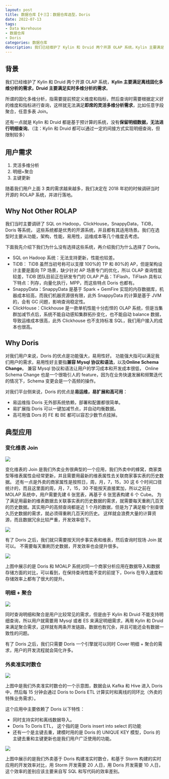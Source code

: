 ```yaml
---
layout: post
title: 数据仓库【十三】：数据仓库选型，Doris
date: 2022-07-13
tags:
- Data Warehouse
- 数据仓库
- Doris
categories: 数据仓库
description: 我们已经维护了 Kylin 和 Druid 两个开源 OLAP 系统，Kylin 主要满足离线固化多维分析的需求，Druid 主要满足实时多维分析的需求。所谓的固化多维分析，指需要提前预定义维度和指标，然后查询时需要根据定义好的维度和指标进行查询，这样就无法满足即席的灵活多维分析需求，比如任意字段聚合，任意多表 Join。还有一点就是 Kylin 和 Druid 都是基于预计算的系统，没有保留明细数据，无法进行明细查询。（注：Kylin 和 Druid 都可以通过一定的间接方式实现明细查询，但限制较多）
---
```


## 背景

我们已经维护了 Kylin 和 Druid 两个开源 OLAP 系统，**Kylin 主要满足离线固化多维分析的需求，Druid 主要满足实时多维分析的需求**。

所谓的固化多维分析，指需要提前预定义维度和指标，然后查询时需要根据定义好的维度和指标进行查询，这样就无法满足**即席的灵活多维分析需求**，比如任意字段聚合，任意多表 Join。

还有一点就是 Kylin 和 Druid 都是基于预计算的系统，没有**保留明细数据，无法进行明细查询**。（注：Kylin 和 Druid 都可以通过一定的间接方式实现明细查询，但限制较多）

## 用户需求

1. 灵活多维分析
2. 明细+聚合
3. 主键更新

随着我们用户上面 3 类的需求越来越多，我们决定在 2018 年初的时候调研当时开源的 ROLAP 系统，并进行落地。

## Why Not Other ROLAP

我们当时主要调研了 SQL on Hadoop，ClickHouse，SnappyData，TiDB，Doris 等系统， 这些系统都是优秀的开源系统，并且都有其适用场景。我们在选型时主要从功能，架构，性能，易用性，运维成本等几个维度去考虑。

下面我先介绍下我们为什么没有选择这些系统，再介绍我们为什么选择了 Doris。

- SQL on Hadoop 系统：无法支持更新，性能也较差。
- TiDB： TiDB 虽然当初号称可以支撑 100%的 TP 和 80%的 AP，但是架构设计主要是面向 TP 场景，缺少针对 AP 场景专门的优化，所以 OLAP 查询性能较差，TiDB 团队目前正在研发专门的 OLAP 产品：TiFlash，TiFlash 具有以下特点：列存，向量化执行，MPP，而这些特点 Doris 也都有。
- SnappyData：SnappyData 是基于 Spark + GemFire 实现的内存数据库，机器成本较高，而我们机器资源很有限，此外 SnappyData 的计算是基于 JVM 的，会有 GC 问题，影响查询稳定性。
- ClickHouse：Clickhouse 是一款单机性能十分彪悍的 OLAP 系统，但是当集群加减节点后，系统不能自动感知集群拓扑变化，也不能自动 balance 数据，导致运维成本很高，此外 Clickhouse 也不支持标准 SQL，我们用户接入的成本也很高。

## Why Doris

对我们用户来说，Doris 的优点是功能强大，易用性好。 功能强大指可以满足我们用户的需求，易用性好主要指**兼容 Mysql 协议和语法**，以及**Online Schema Change**。 兼容 Mysql 协议和语法让用户的学习成本和开发成本很低， Online Schema Change 也是一个很吸引人的 feature，因为在业务快速发展和频繁迭代的情况下，Schema 变更会是一个高频的操作。

对我们平台侧来说，Doris 的优点是**易运维，易扩展和高可用**：

- 易运维指 Doris 无外部系统依赖，部署和配置都很简单。
- 易扩展指 Doris 可以一键加减节点，并自动均衡数据。
- 高可用值 Dors 的 FE 和 BE 都可以容忍少数节点挂掉。

## 典型应用

### 变化维表 Join

![](/images/0077.png)

变化维表的 Join 是我们外卖业务很典型的一个应用，我们外卖中的蜂窝，商家类型等维表属性会经常更新，并且需要用最新的维表属性去关联商家事实表的历史数据。 还有一点是外卖的商家属性是按照日，周，月，7，15，30 这 6 个时间口径统计的，而且这里面的周，月，7，15，30 不能按天直接累加，所以之前在 MOLAP 系统中，用户需要先建 6 张宽表，再基于 6 张宽表构建 6 个 Cube。 为了满足用最新的维表数据去关联事实表的历史数据的需求，就需要每天重刷几百天的历史数据。其实用户的高频查询都是近 1 个月的数据，但是为了满足极个别查很久历史数据的需求，就必须得重刷几百天的历史。 这样就会浪费大量的计算资源，而且数据冗余比较严重，开发效率低下。

![](/images/0078.png)

有了 Doris 之后，我们就只需要按天同步事实表和维表，然后查询时现场 Join 就可以。 不需要每天重刷历史数据，开发效率也会提升很多。

![](/images/0079.png)

上图中展示的是 Doris 和 MOALP 系统对同一个商家分析应用在数据导入和数据存储方面的对比，可以看到，在保持查询性能不变的前提下，Doris 在导入速度和存储效率上都有了很大的提升。

### 明细 + 聚合

![](/images/0080.png)

同时查询明细和聚合是用户比较常见的需求，但是由于 Kylin 和 Druid 不能支持明细查询，所以用户就需要用 Mysql 或者 ES 来满足明细需求，再用 Kylin 和 Druid 来满足聚合需求，这样就有两条开发链路，数据也有冗余，并且可能还会有数据一致性的问题。

有了 Doris 之后，我们只需要 Doris 一个引擎就可以同时 Cover 明细 + 聚合的需求，用户的开发流程就会简化许多。

### 外卖准实时数仓

![](/images/0081.png)

上图中是我们外卖准实时数仓的一个示意图，数据会从 Kafka 和 Hive 进入 Doris 中，然后每 15 分钟会通过 Doris to Doris ETL 计算实时和离线的同环比（外卖的特殊业务需求）。

这个应用中主要依赖了 Doris 以下特性：

- 同时支持实时和离线数据导入。
- Doris To Doris ETL， 这个指的是 Doris insert into select 的功能
- 还有一个是主键去重，建模时用的是 Doris 的 UNIQUE KEY 模型，Doris 的主键去重和主键更新也是我们用户广泛使用的功能。

![](/images/0082.png)

上图中展示的是我们外卖基于 Doris 构建准实时数仓，和基于 Storm 构建的实时应用的开发效率对比，用 Storm 开发需要 20 人日，用 Doris 开发需要 10 人日，这个效率的差别应该主要来自写 SQL 和写代码的效率差别。
